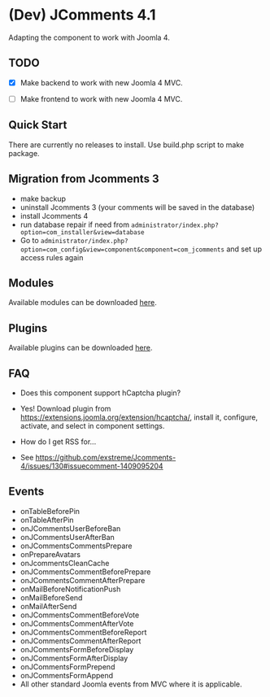 # (Dev) JComments 4.1

Adapting the component to work with Joomla 4.

## TODO

- [x] Make backend to work with new Joomla 4 MVC.
- [ ] Make frontend to work with new Joomla 4 MVC.


## Quick Start

There are currently no releases to install. Use build.php script to make package.

## Migration from Jcomments 3
- make backup
- uninstall Jcomments 3 (your comments will be saved in the database)
- install Jcomments 4
- run database repair if need from `administrator/index.php?option=com_installer&view=database`
- Go to `administrator/index.php?option=com_config&view=component&component=com_jcomments` and set up access rules again

## Modules

Available modules can be downloaded <a href="https://github.com/exstreme/Jcomments-4/tree/master/build/modules" target="_blank">here</a>.

## Plugins

Available plugins can be downloaded <a href="https://github.com/exstreme/Jcomments-4/tree/master/build/plugins" target="_blank">here</a>.

## FAQ

* Does this component support hCaptcha plugin?
* Yes! Download plugin from https://extensions.joomla.org/extension/hcaptcha/, install it, configure, activate, and select in component settings.


* How do I get RSS for...
* See https://github.com/exstreme/Jcomments-4/issues/130#issuecomment-1409095204

## Events

- onTableBeforePin
- onTableAfterPin
- onJCommentsUserBeforeBan
- onJCommentsUserAfterBan
- onJCommentsCommentsPrepare
- onPrepareAvatars
- onJcommentsCleanCache
- onJCommentsCommentBeforePrepare
- onJCommentsCommentAfterPrepare
- onMailBeforeNotificationPush
- onMailBeforeSend
- onMailAfterSend
- onJCommentsCommentBeforeVote
- onJCommentsCommentAfterVote
- onJCommentsCommentBeforeReport
- onJCommentsCommentAfterReport
- onJCommentsFormBeforeDisplay
- onJCommentsFormAfterDisplay
- onJCommentsFormPrepend
- onJCommentsFormAppend
- All other standard Joomla events from MVC where it is applicable.
